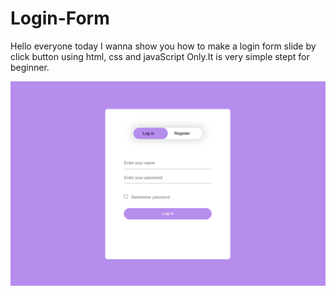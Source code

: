 # Login-Form

Hello everyone today I wanna show you how to make a login form slide by click button using html, css and javaScript Only.It is very simple stept for beginner.


![image alt](https://github.com/AungKyawSoe1m/Login-Form/blob/a3e64b54a061778e680be4e8ec4fb8ddf14e833c/preview%20image.png)
